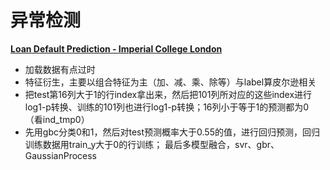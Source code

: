# 异常检测

[**Loan Default Prediction - Imperial College London**](https://www.kaggle.com/c/loan-default-prediction)

 - 加载数据有点过时
 - 特征衍生，主要以组合特征为主（加、减、乘、除等）与label算皮尔逊相关
 - 把test第16列大于1的行index拿出来，然后把101列所对应的这些index进行log1-p转换、训练的101列也进行log1-p转换；16列小于等于1的预测都为0（看ind_tmp0）
 - 先用gbc分类0和1，然后对test预测概率大于0.55的值，进行回归预测，回归训练数据用train_y大于0的行训练；
 最后多模型融合，svr、gbr、GaussianProcess